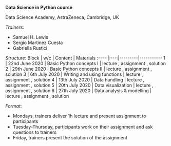 
**Data Science in Python course**

Data Science Academy, AstraZeneca, Cambridge, UK

*Trainers*: 
- Samuel H. Lewis
- Sergio Martinez Cuesta
- Gabriella Rustici

*Structure*:
Block | w/c | Content | Materials 
:----:|:---:|---------|-----------
1 | 22nd June 2020 | Basic Python concepts I | lecture , assignment , solution
2 | 29th June 2020 | Basic Python concepts II | lecture , assignment , solution
3 | 6th July 2020 | Writing and using functions | lecture , assignment , solution
4 | 13th July 2020 | Data handling | lecture , assignment , solution
5 | 20th July 2020 | Data visualization | lecture , assignment , solution
6 | 27th July 2020 | Data analysis & modelling | lecture , assignment , solution

*Format*: 
- Mondays, trainers deliver 1h lecture and present assignment to participants
- Tuesday-Thursday, participants work on their assignment and ask questions to trainers
- Friday, trainers present the solution of the assignment
